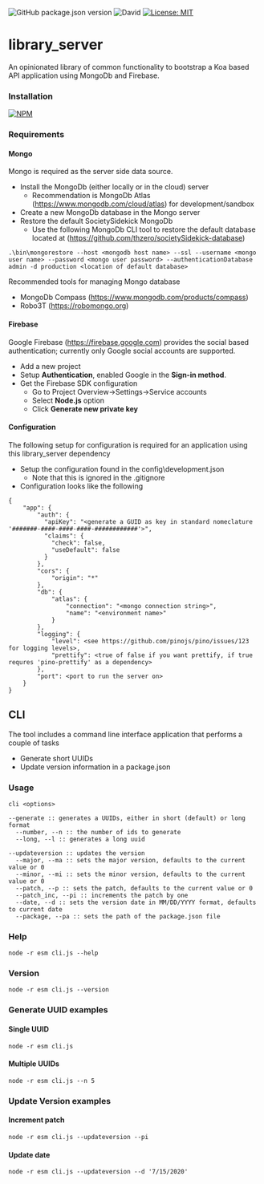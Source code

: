 ![GitHub package.json version](https://img.shields.io/github/package-json/v/thzero/library_server)
![David](https://img.shields.io/david/thzero/library_server)
[![License: MIT](https://img.shields.io/badge/License-MIT-yellow.svg)](https://opensource.org/licenses/MIT)

# library_server

An opinionated library of common functionality to bootstrap a Koa based API application using MongoDb and Firebase.

### Installation

[![NPM](https://nodei.co/npm/@thzero/library_server.png?compact=true)](https://npmjs.org/package/@thzero/library_server)

### Requirements

#### Mongo

Mongo is required as the server side data source.

* Install the MongoDb (either locally or in the cloud) server
  * Recommendation is MongoDb Atlas (https://www.mongodb.com/cloud/atlas) for development/sandbox
* Create a new MongoDb database in the Mongo server
* Restore the default SocietySidekick MongoDb
  * Use the following MongoDb CLI tool to restore the default database located at (https://github.com/thzero/societySidekick-database)

```
.\bin\mongorestore --host <mongodb host name> --ssl --username <mongo user name> --password <mongo user password> --authenticationDatabase admin -d production <location of default database>
```

Recommended tools for managing Mongo database
* MongoDb Compass (https://www.mongodb.com/products/compass)
* Robo3T (https://robomongo.org)

#### Firebase

Google Firebase (https://firebase.google.com) provides the social based authentication; currently only Google social accounts are supported.

* Add a new project
* Setup **Authentication**, enabled Google in the **Sign-in method**.
* Get the Firebase SDK configuration
  * Go to Project Overview->Settings->Service accounts
  * Select **Node.js** option
  * Click **Generate new private key**

#### Configuration

The following setup for configuration is required for an application using this library_server dependency

* Setup the configuration found in the config\development.json
  * Note that this is ignored in the .gitignore
* Configuration looks like the following

```
{
    "app": {
        "auth": {
          "apiKey": "<generate a GUID as key in standard nomeclature '#######-####-####-####-############'>",
          "claims": {
            "check": false,
            "useDefault": false
          }
        },
        "cors": {
            "origin": "*"
        },
        "db": {
            "atlas": {
                "connection": "<mongo connection string>",
                "name": "<environment name>"
            }
        },
        "logging": {
            "level": <see https://github.com/pinojs/pino/issues/123 for logging levels>,
            "prettify": <true of false if you want prettify, if true requres 'pino-prettify' as a dependency>
        },
        "port": <port to run the server on>
    }
}
```

## CLI

The tool includes a command line interface application that performs a couple of tasks

* Generate short UUIDs
* Update version information in a package.json

### Usage

```
cli <options>

--generate :: generates a UUIDs, either in short (default) or long format
  --number, --n :: the number of ids to generate
  --long, --l :: generates a long uuid

--updateversion :: updates the version
  --major, --ma :: sets the major version, defaults to the current value or 0
  --minor, --mi :: sets the minor version, defaults to the current value or 0
  --patch, --p :: sets the patch, defaults to the current value or 0
  --patch_inc, --pi :: increments the patch by one
  --date, --d :: sets the version date in MM/DD/YYYY format, defaults to current date
  --package, --pa :: sets the path of the package.json file
```

### Help

```
node -r esm cli.js --help
```

### Version

```
node -r esm cli.js --version
```

### Generate UUID examples

#### Single UUID

```
node -r esm cli.js
```

#### Multiple UUIDs

```
node -r esm cli.js --n 5
```

### Update Version examples

#### Increment patch

```
node -r esm cli.js --updateversion --pi
```

#### Update date

```
node -r esm cli.js --updateversion --d '7/15/2020'
```
